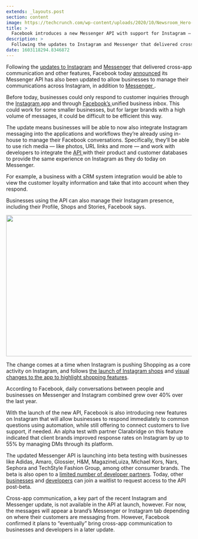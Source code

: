 ```yaml
--- 
extends: _layouts.post 
section: content 
image: https://techcrunch.com/wp-content/uploads/2020/10/Newsroom_Hero-Shadow-Gradient.png?w=711 
title: > 
  Facebook introduces a new Messenger API with support for Instagram – TechCrunch 
description: > 
  Following the updates to Instagram and Messenger that delivered cross-app communication and other features, Facebook today announced its Messenger API has also been updated to allow businesses to manage their communications across Instagram, in addition to Messenger .Before today, businesses could only respond to customer inquiries through the Instagram app and through Facebook’s unified business inbox.Businesses using the API can also manage their Instagram presence, including their Profile, Shops and Stories, Facebook says.Cross-app communication, a key part of the recent Instagram and Messenger update, is not available in the API at launch, however.For now, the messages will appear a brand’s Messenger or Instagram tab depending on where their customers are messaging from. 
date: 1603118294.8346872 
--- 
```

<div><p id="speakable-summary">Following the <a href="https://techcrunch.com/2020/09/30/facebook-introduces-cross-app-communication-between-messenger-and-instagram-plus-other-features/">updates to Instagram</a> and <a href="https://techcrunch.com/2020/10/13/messengers-latest-update-brings-new-features-cross-app-communication-with-instagram/">Messenger</a> that delivered cross-app communication and other features, Facebook today <a href="https://www.facebook.com/business/news/messenger-api-to-support-instagram">announced</a> its Messenger API has also been updated to allow businesses to manage their communications across Instagram, in addition to <a class="crunchbase-link" href="https://crunchbase.com/organization/messenger" target="_blank">Messenger </a>.</p>
<p>Before today, businesses could only respond to customer inquiries through the <a class="crunchbase-link" href="https://crunchbase.com/organization/instagram" target="_blank">Instagram </a> app and through <a class="crunchbase-link" href="https://crunchbase.com/organization/facebook" target="_blank">Facebook&#8217;s </a> unified business inbox. This could work for some smaller businesses, but for larger brands with a high volume of messages, it could be difficult to be efficient this way.</p>
<p>The update means businesses will be able to now also integrate Instagram messaging into the applications and workflows they&#8217;re already using in-house to manage their Facebook conversations. Specifically, they&#8217;ll be able to use rich media &#8212; like photos, URL links and more &#8212; and work with developers to integrate the <a class="crunchbase-link" href="https://crunchbase.com/organization/api-755a" target="_blank">API </a> with their product and customer databases to provide the same experience on Instagram as they do today on Messenger.</p><p class="piano-inline-promo"></p>
<p>For example, a business with a CRM system integration would be able to view the customer loyalty information and take that into account when they respond.</p>
<p>Businesses using the API can also manage their Instagram presence, including their Profile, Shops and Stories, Facebook says.</p>
<p></p><img class="size-large wp-image-2062311" src="https://techcrunch.com/wp-content/uploads/2020/10/Enables-biz-to-meet-people-where-they-are-on-IG-%E2%80%93-Press-Asset.png?w=680" alt="" width="680" height="383"><p>The change comes at a time when Instagram is pushing Shopping as a core activity on Instagram, and follows <a href="https://techcrunch.com/2020/05/19/facebook-shops/">the launch of Instagram shops</a> and <a href="https://techcrunch.com/2020/07/16/instagram-launches-its-redesigned-shop-now-powered-by-facebook-pay/">visual changes to the app to highlight shopping features</a>.</p>
<p>According to Facebook, daily conversations between people and businesses on Messenger and Instagram combined grew over 40% over the last year.</p>
<p>With the launch of the new API, Facebook is also introducing new features on Instagram that will allow businesses to respond immediately to common questions using automation, while still offering to connect customers to live support, if needed. An alpha test with partner Clarabridge on this feature indicated that client brands improved response rates on Instagram by up to 55% by managing DMs through its platform.</p>
<p>The updated Messenger API is launching into beta testing with businesses like Adidas, Amaro, Glossier, H&amp;M, MagazineLuiza, Michael Kors, Nars, Sephora and TechStyle Fashion Group, among other consumer brands. The beta is also open to a <a href="https://developers.facebook.com/products/messenger/messenger-api-instagram">limited number of developer partners</a>. Today, other <a href="https://www.facebook.com/help/contact/1702514369905596">businesses</a> and <a href="https://www.facebook.com/help/contact/360653311649288">developers</a> can join a waitlist to request access to the API post-beta.</p>
<p>Cross-app communication, a key part of the recent Instagram and Messenger update, is not available in the API at launch, however. For now, the messages will appear a brand&#8217;s Messenger or Instagram tab depending on where their customers are messaging from. However, Facebook confirmed it plans to &#8220;eventually&#8221; bring cross-app communication to businesses and developers in a later update.</p>
			</div>